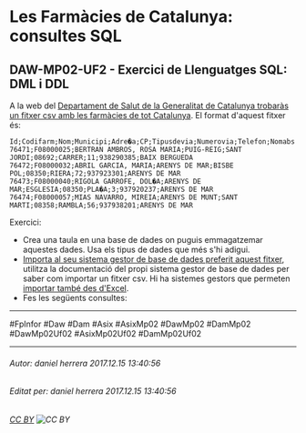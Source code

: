 # Les Farmàcies de Catalunya: consultes SQL
## DAW-MP02-UF2 - Exercici de Llenguatges SQL: DML i DDL
A la web del [Departament de Salut de la Generalitat de Catalunya trobaràs un fitxer csv amb les farmàcies de tot Catalunya](http://salutweb.gencat.cat/ca/ambits_tematics/per_perfils/empreses_i_establiments/oficines_de_farmacia/farmacies_farmacioles/). El format d'aquest fitxer és:



```csv
Id;Codifarm;Nom;Municipi;Adre�a;CP;Tipusdevia;Numerovia;Telefon;Nomabs
76471;F08000025;BERTRAN AMBROS, ROSA MARIA;PUIG-REIG;SANT JORDI;08692;CARRER;11;938290385;BAIX BERGUEDA
76472;F08000032;ABRIL GARCIA, MARIA;ARENYS DE MAR;BISBE POL;08350;RIERA;72;937923301;ARENYS DE MAR
76473;F08000040;RIGOLA GARROFE, DOL�A;ARENYS DE MAR;ESGLESIA;08350;PLA�A;3;937920237;ARENYS DE MAR
76474;F08000057;MIAS NAVARRO, MIREIA;ARENYS DE MUNT;SANT MARTI;08358;RAMBLA;56;937938201;ARENYS DE MAR
```

Exercici:

* Crea una taula en una base de dades on puguis emmagatzemar aquestes dades. Usa els tipus de dades que més s'hi adigui.
* [Importa al seu sistema gestor de base de dades preferit aquest fitxer](https://host4asp.net/import-csv-file-using-sql-server-management-studio/), utilitza la documentació del propi sistema gestor de base de dades per saber com importar un fitxer csv. Hi ha sistemes gestors que permeten [importar també des d'Excel](https://docs.microsoft.com/en-us/sql/integration-services/import-export-data/start-the-sql-server-import-and-export-wizard).
* Fes les següents consultes:

---

#FpInfor #Daw #Dam #Asix #AsixMp02 #DawMp02 #DamMp02 #DawMp02Uf02 #AsixMp02Uf02 #DamMp02Uf02

---

###### Autor: daniel herrera 2017.12.15 13:40:56
###### Editat per: daniel herrera 2017.12.15 13:40:56
###### [CC BY](https://creativecommons.org/licenses/by/4.0/) ![CC BY](https://licensebuttons.net/l/by/3.0/80x15.png)
